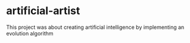 # artificial-artist
This project was about creating artificial intelligence by implementing an evolution algorithm
